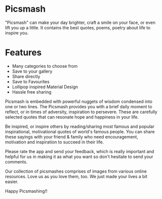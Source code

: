# Picsmash

"Picsmash" can make your day brighter, craft a smile on your face, or even lift you up a little.
It contains the best quotes, poems, poetry about life to inspire you.

# Features
- Many categories to choose from
- Save to your gallery
- Share directly
- Save to Favourites
- Lollipop inspired Material Design
- Hassle free sharing

Picsmash is embedded with powerful nuggets of wisdom condensed into one or two lines. The Picsmash provides you with a brief daily moment to reflect, or in times of adversity, inspiration to persevere. These are carefully selected quotes that can resonate hope and happiness in your life.

Be inspired, or inspire others by reading/sharing most famous and popular inspirational, motivational quotes of world's famous people. You can share these sayings with your friend & family who need encouragement, motivation and inspiration to succeed in their life.

Please rate the app and send your feedback, which is really important and helpful for us in making it as what you want so don't hesitate to send your comments.

Our collection of picsmashes comprises of images from various online resources. Love us as you love them, too.
We just made your lives a bit easier.

Happy Picsmashing!!
